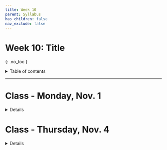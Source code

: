 ```yaml
---
title: Week 10
parent: Syllabus
has_children: false
nav_exclude: false
---
```


# Week 10: Title
{: .no_toc }

<details closed markdown="block">
  <summary>
    Table of contents
  </summary>
  {: .text-delta }
1. TOC
{:toc}
</details>

---

<!-- ########################################################################### -->

# Class - Monday, Nov. 1

<details closed markdown="block">
  <summary>Details</summary>

**Distributions Review**

+ [**Exercise: What's my question?**](https://docs.google.com/document/d/1D7xQ5qJ_x7e8xHDbkU8Vv7d0KoKRX-ueQ32dQJ1PMMY/edit?usp=sharing){: target="blank"}
+ [**Distributions Summary (Ken Aho)**](https://drive.google.com/file/d/1jHBCMtwRWYTj1op7_O87BKLX-J2ex5Z1/view?usp=sharing){: target="blank"}

**Class Illustrations: Nonparametric Tests**

+ [**Paired Tests: Sign vs. Wilcoxon Signed Rank**](Class1/Nonparametric_paired_data_2021.11.02.png){: target="blank"}
+ [**Unpaired Test: Wilcoxon Rank Sum**](Class1/Wilcoxon_rank_sum_test.png){: target="blank"}

</details>

<!-- ########################################################################### -->

<!-- ########################################################################### -->

# Class - Thursday, Nov. 4

<details closed markdown="block">
  <summary>Details</summary>

**Nonparametric Tests and Permutation (Shuffle) Test**

<!-- + **Class Notes** - [(zipped .Rmd)](Class2/W10.C2_Non-parametric_tests.Rmd.zip) - [(html)](W10.C1_Non-parametric_tests.html){: target="blank"} -->

**Error and Power**

<!-- + **Class Notes** - [(zipped .Rmd)](Class2/W10.C2_Error_power.Rmd.zip) - [(html)](Class2/W10.C2_Error_power.html){: target="blank"} -->

</details>

<!-- ########################################################################### -->

<!-- ########################################################################### -->

<!-- # Recitation - Friday, Nov. 5

<details closed markdown="block">
  <summary>Details</summary>

</details> -->

<!-- ########################################################################### -->
